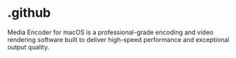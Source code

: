 # .github
Media Encoder for macOS is a professional-grade encoding and video rendering software built to deliver high-speed performance and exceptional output quality.
